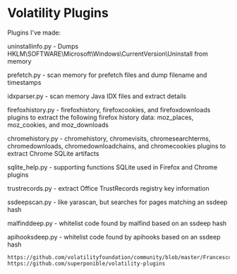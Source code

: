 Volatility Plugins
==================

Plugins I've made:

uninstallinfo.py - Dumps HKLM\SOFTWARE\Microsoft\Windows\CurrentVersion\Uninstall from memory

prefetch.py - scan memory for prefetch files and dump filename and timestamps

idxparser.py - scan memory Java IDX files and extract details

firefoxhistory.py - firefoxhistory, firefoxcookies, and firefoxdownloads plugins to extract the following firefox history data: 
moz_places, 
moz_cookies, and
moz_downloads 

chromehistory.py - chromehistory, chromevisits, chromesearchterms, chromedownloads, chromedownloadchains, and chromecookies plugins to extract Chrome SQLite artifacts

sqlite_help.py - supporting functions SQLite used in Firefox and Chrome plugins

trustrecords.py - extract Office TrustRecords registry key information

ssdeepscan.py - like yarascan, but searches for pages matching an ssdeep hash

malfinddeep.py - whitelist code found by malfind based on an ssdeep hash

apihooksdeep.py - whitelist code found by apihooks based on an ssdeep hash

```
https://github.com/volatilityfoundation/community/blob/master/FrancescoPicasso/mimikatz.py
https://github.com/superponible/volatility-plugins
```